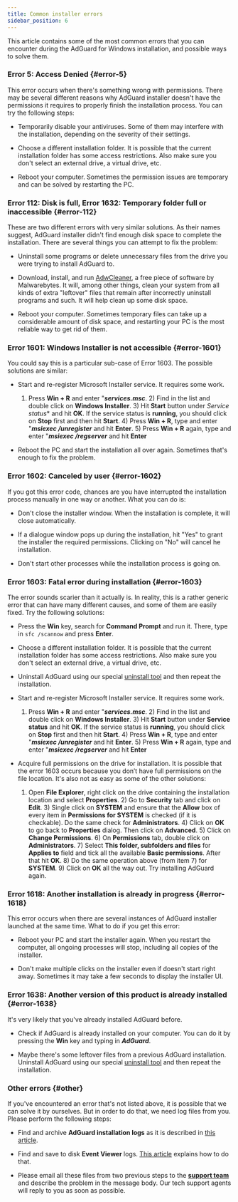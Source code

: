 ```yaml
---
title: Common installer errors
sidebar_position: 6
---
```


This article contains some of the most common errors that you can encounter during the AdGuard for Windows installation, and possible ways to solve them.

### Error 5: Access Denied {#error-5}

This error occurs when there's something wrong with permissions. There may be several different reasons why AdGuard installer doesn't have the permissions it requires to properly finish the installation process. You can try the following steps:

- Temporarily disable your antiviruses. Some of them may interfere with the installation, depending on the severity of their settings.

- Choose a different installation folder. It is possible that the current installation folder has some access restrictions. Also make sure you don't select an external drive, a virtual drive, etc.

- Reboot your computer. Sometimes the permission issues are temporary and can be solved by restarting the PC.

### Error 112: Disk is full, Error 1632: Temporary folder full or inaccessible {#error-112}


These are two different errors with very similar solutions. As their names suggest, AdGuard installer didn't find enough disk space to complete the installation. There are several things you can attempt to fix the problem:

- Uninstall some programs or delete unnecessary files from the drive you were trying to install AdGuard to.

- Download, install, and run [AdwCleaner](http://www.bleepingcomputer.com/download/adwcleaner/), a free piece of software by Malwarebytes. It will, among other things, clean your system from all kinds of extra "leftover" files that remain after incorrectly uninstall programs and such. It will help clean up some disk space.

- Reboot your computer. Sometimes temporary files can take up a considerable amount of disk space, and restarting your PC is the most reliable way to get rid of them.

### Error 1601: Windows Installer is not accessible {#error-1601}

You could say this is a particular sub-case of Error 1603. The possible solutions are similar:

- Start and re-register Microsoft Installer service. It requires some work.

    1) Press **Win + R** and enter "***services.msc***. 2) Find in the list and double click on **Windows Installer**. 3) Hit **Start** button under *Service status** and hit **OK**. If the service status is **running**, you should click on **Stop** first and then hit **Start**. 4) Press  **Win + R**, type and enter "***msiexec /unregister*** and hit **Enter**. 5) Press  **Win + R** again, type and enter "***msiexec /regserver*** and hit **Enter**

- Reboot the PC and start the installation all over again. Sometimes that's enough to fix the problem.

### Error 1602: Canceled by user {#error-1602}

If you got this error code, chances are you have interrupted the installation process manually in one way or another. What you can do is:

- Don't close the installer window. When the installation is complete, it will close automatically.

- If a dialogue window pops up during the installation, hit "Yes" to grant the installer the required permissions. Clicking on "No" will cancel he installation.

- Don't start other processes while the installation process is going on.

### Error 1603: Fatal error during installation {#error-1603}

The error sounds scarier than it actually is. In reality, this is a rather generic error that can have many different causes, and some of them are easily fixed. Try the following solutions:

- Press the **Win** key, search for **Command Prompt** and run it. There, type in `sfc /scannow` and press **Enter**.

- Choose a different installation folder. It is possible that the current installation folder has some access restrictions. Also make sure you don't select an external drive, a virtual drive, etc.

- Uninstall AdGuard using our special [uninstall tool](/adguard-for-windows/installation.md#advanced) and then repeat the installation.

- Start and re-register Microsoft Installer service. It requires some work.

    1) Press **Win + R** and enter "***services.msc***. 2) Find in the list and double click on **Windows Installer**. 3) Hit **Start** button under **Service status** and hit **OK**. If the service status is **running**, you should click on **Stop** first and then hit **Start**. 4) Press  **Win + R**, type and enter "***msiexec /unregister*** and hit **Enter**. 5) Press  **Win + R** again, type and enter "***msiexec /regserver*** and hit **Enter**

- Acquire full permissions on the drive for installation. It is possible that the error 1603 occurs because you don’t have full permissions on the file location. It's also not as easy as some of the other solutions:

    1) Open **File Explorer**, right click on the drive containing the installation location and select **Properties**. 2) Go to **Security** tab and click on **Edit**. 3) Single click on **SYSTEM** and ensure that the **Allow** box of every item in **Permissions for SYSTEM** is checked (if it is checkable). Do the same check for **Administrators**. 4) Click on **OK** to go back to **Properties** dialog. Then click on **Advanced**. 5) Click on **Change Permissions**. 6) On **Permissions** tab, double click on **Administrators**. 7) Select **This folder, subfolders and files** for **Applies to** field and tick all the available **Basic permissions**. After that hit **OK**. 8) Do the same operation above (from item 7) for **SYSTEM**. 9) Click on **OK** all the way out. Try installing AdGuard again.

### Error 1618: Another installation is already in progress {#error-1618}

This error occurs when there are several instances of AdGuard installer launched at the same time. What to do if you get this error:

- Reboot your PC and start the installer again. When you restart the computer, all ongoing processes will stop, including all copies of the installer.

- Don't make multiple clicks on the installer even if doesn't start right away. Sometimes it may take a few seconds to display the installer UI.

### Error 1638: Another version of this product is already installed {#error-1638}

It's very likely that you've already installed AdGuard before.

- Check if AdGuard is already installed on your computer. You can do it by pressing the **Win** key and typing in ***AdGuard***.

- Maybe there's some leftover files from a previous AdGuard installation. Uninstall AdGuard using our special [uninstall tool](/adguard-for-windows/installation.md#advanced) and then repeat the installation.

### Other errors {#other}

If you've encountered an error that's not listed above, it is possible that we can solve it by ourselves. But in order to do that, we need log files from you. Please perform the following steps:

- Find and archive **AdGuard installation logs** as it is described in [this article](/adguard-for-windows/solving-problems/installation-logs.md).

- Find and save to disk **Event Viewer** logs. [This article](/adguard-for-windows/solving-problems/system-logs.md) explains how to do that.

- Please email all these files from two previous steps to the **[support team](/support/contact.md)** and describe the problem in the message body. Our tech support agents will reply to you as soon as possible.